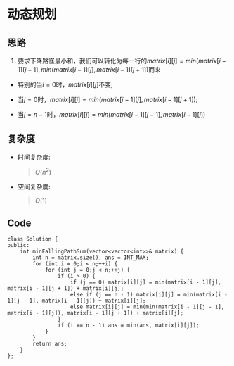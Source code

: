 # 动态规划
## 思路
1. 要求下降路径最小和，我们可以转化为每一行的$matrix[i][j]=min(matrix[i-1][j-1], min(matrix[i-1][j], matrix[i-1][j+1])$而来
- 特别的当$i=0$时，$matrix[i][j]$不变;
   
- 当$j=0$时，$matrix[i][j]=min(matrix[i-1][j], matrix[i-1][j+1])$;
   
- 当$j=n-1$时，$matrix[i][j]=min(matrix[i-1][j-1], matrix[i-1][j])$
## 复杂度
- 时间复杂度:
  > $O(n^2)$
- 空间复杂度:
  > $O(1)$
## Code
```C++[]
class Solution {
public:
    int minFallingPathSum(vector<vector<int>>& matrix) {
        int n = matrix.size(), ans = INT_MAX;
        for (int i = 0;i < n;++i) {
            for (int j = 0;j < n;++j) {
                if (i > 0) {
                    if (j == 0) matrix[i][j] = min(matrix[i - 1][j], matrix[i - 1][j + 1]) + matrix[i][j];
                    else if (j == n - 1) matrix[i][j] = min(matrix[i - 1][j - 1], matrix[i - 1][j]) + matrix[i][j];
                    else matrix[i][j] = min(min(matrix[i - 1][j - 1], matrix[i - 1][j]), matrix[i - 1][j + 1]) + matrix[i][j];
                }
                if (i == n - 1) ans = min(ans, matrix[i][j]);
            }
        }
        return ans;
    }
};
```